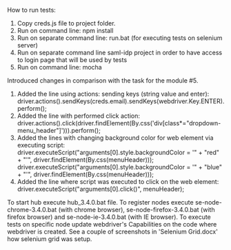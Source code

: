 How to run tests:
1. Copy creds.js file to project folder.
2. Run on command line: npm install
3. Run on separate command line: run.bat (for executing tests on selenium server)
4. Run on separate command line saml-idp project in order to have access to login page that will be used by tests 
5. Run on command line: mocha

Introduced changes in comparison with the task for the module #5.
1. Added the line using actions: sending keys (string value and enter):
driver.actions().sendKeys(creds.email).sendKeys(webdriver.Key.ENTER).perform();
2. Added the line with performed click action:
driver.actions().click(driver.findElement(By.css('div[class*="dropdown-menu_header"]'))).perform();
3. Added the lines with changing background color for web element via executing script:
driver.executeScript("arguments[0].style.backgroundColor = '" + "red" + "'", driver.findElement(By.css(menuHeader)));
driver.executeScript("arguments[0].style.backgroundColor = '" + "blue" + "'", driver.findElement(By.css(menuHeader)));
4. Added the line where script was executed to click on the web element:
driver.executeScript("arguments[0].click()", menuHeader);

To start hub execute hub_3.4.0.bat file.
To register nodes execute se-node-chrome-3.4.0.bat (with chrome browser), se-node-firefox-3.4.0.bat (with firefox browser) and se-node-ie-3.4.0.bat (with IE browser).
To execute tests on specific node update webdriver's Capabilities on the code where webdriver is created.
See a couple of screenshots in 'Selenium Grid.docx' how selenium grid was setup.